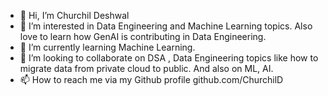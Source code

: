 - 👋 Hi, I’m Churchil Deshwal
- 👀 I’m interested in Data Engineering and Machine Learning topics. Also love to learn how GenAI is contributing in Data Engineering.
- 🌱 I’m currently learning Machine Learning.
- 💞️ I’m looking to collaborate on DSA , Data Engineering topics like how to migrate data from private cloud to public. And also on ML, AI.
- 📫 How to reach me via my Github profile github.com/ChurchilD

<!---
ChurchilD/ChurchilD is a ✨ special ✨ repository because its `README.md` (this file) appears on your GitHub profile.
You can click the Preview link to take a look at your changes.
--->
